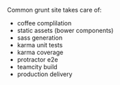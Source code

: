 Common grunt site takes care of:

  - coffee complilation
  - static assets (bower components)
  - sass generation
  - karma unit tests
  - karma coverage
  - protractor e2e
  - teamcity build
  - production delivery 